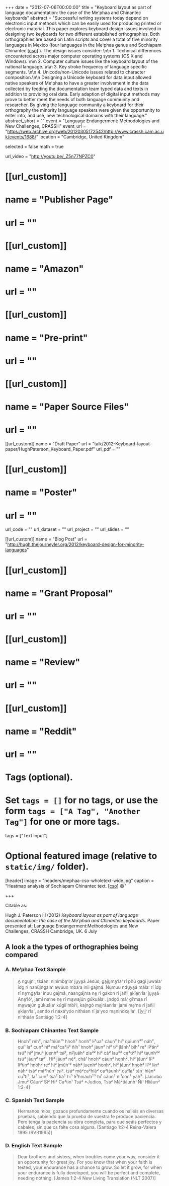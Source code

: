 +++
date = "2012-07-06T00:00:00"
title = "Keyboard layout as part of language documentation: the case of the Me'phaa and Chinantec keyboards"
abstract = "Successful writing systems today depend on electronic input methods which can be easily used for producing printed or electronic material. This paper explores keyboard design issues involved in designing two keyboards for two different established orthographies. Both orthographies are based on Latin scripts and cover a total of five minority languages in Mexico (four languages in the Meꞌphaa genus and Sochiapam Chinantec [[cso](https://iso639-3.sil.org/code/cso)] ). The design issues consider: \n\n 1. Technical differences encountered across major computer operating systems (OS X and Windows). \n\n 2. Computer culture issues like the keyboard layout of the national language. \n\n 3. Key stroke frequency of language specific segments. \n\n 4. Unicode/non-Unicode issues related to character composition.\n\n  Designing a Unicode keyboard for data input allowed native speakers of Meꞌphaa to have a greater involvement in the data collected by feeding the documentation team typed data and texts in addition to providing oral data. Early adaption of digital input methods may prove to better meet the needs of both language community and researcher. By giving the language community a keyboard for their orthography the minority language speakers were given the opportunity to enter into, and use, new technological domains with their language."
abstract_short = ""
event = "Language Endangerment: Methodologies and New Challenges, CRASSH"
event_url = "https://web.archive.org/web/20120305172542/http://www.crassh.cam.ac.uk/events/1688/"
location = "Cambridge, United Kingdom"

selected = false
math = true

url_video = "http://youtu.be/_Z5n77NPZC0"
# [[url_custom]]
# name = "Publisher Page"
# url = ""
# [[url_custom]]
# name = "Amazon"
# url = ""
# [[url_custom]]
# name = "Pre-print"
# url = ""
# [[url_custom]]
# name = "Paper Source Files"
# url = ""
[[url_custom]]
name = "Draft Paper"
url = "talk/2012-Keyboard-layout-paper/HughPaterson_Keyboard_Paper.pdf"
url_pdf = ""
# [[url_custom]]
# name = "Poster"
# url = ""

url_code = ""
url_dataset = ""
url_project = ""
url_slides = ""


[[url_custom]]
name = "Blog Post"
url = "http://hugh.thejourneyler.org/2012/keyboard-design-for-minority-languages"

# [[url_custom]]
# name = "Grant Proposal"
# url = ""

# [[url_custom]]
# name = "Review"
# url = ""
# [[url_custom]]
# name = "Reddit"
# url = ""

# Tags (optional).
#   Set `tags = []` for no tags, or use the form `tags = ["A Tag", "Another Tag"]` for one or more tags.
tags = ["Text Input"]

# Optional featured image (relative to `static/img/` folder).
[header]
image = "headers/mephaa-cso-wholetext-wide.jpg"
caption = "Heatmap analysis of Sochiapam Chinantec text. [[cso](https://iso639-3.sil.org/code/cso)] :smile:"

+++

Citable as:

 Hugh J. Paterson III (2012) *Keyboard layout as part of language documentation: the case of the Me'phaa and Chinantec keyboards*. Paper presented at: Language Endangerment:Methodologies and New Challenges, CRASSH Cambridge, UK. 6 July

<!-- ## Abstract

Successful writing systems today depend on electronic input methods which can be easily used for producing printed or electronic material. This paper explores keyboard design issues involved in designing two keyboards for two different established orthographies. Both orthographies are based on Latin scripts and cover a total of five minority languages in Mexico (four languages in the Meꞌphaa genus and Sochiapam Chinantec [cso] ). The design issues consider:

1. Technical differences encountered across major computer operating
systems (OS X and Windows)

2. Computer culture issues like the keyboard layout of the national language

3. Key stroke frequency of language specific segments

4. Unicode/non-Unicode issues related to character composition

Designing a Unicode keyboard for data input allowed native speakers of Meꞌphaa
to have a greater involvement in the data collected by feeding the documentation team typed data and texts in addition to providing oral data. Early adaption of digital input methods may prove to better meet the needs of both language community and researcher. By giving the language community a keyboard for their orthography the minority language speakers were given the opportunity to enter into, and use, new technological domains with their language. -->

## A look a the types of orthographies being compared

### A. Meꞌphaa Text Sample

  >  A̱ ngui̱nꞌ, tsáanꞌ ninimba̱ꞌlaꞌ ju̱ya̱á Jesús, ga̱ju̱ma̱ꞌlaꞌ rí phú gagi juwalaꞌ ído̱ rí nanújngalaꞌ awúun mbaꞌa inii gajmá. Numuu ndu̱ya̱á málaꞌ rí ído̱ rí na̱ꞌnga̱ꞌlaꞌ inuu gajmá, nasngájma ne̱ rí gakon rí jañii a̱kia̱nꞌlaꞌ ju̱ya̱á Ana̱ꞌlóꞌ, jamí naꞌne ne̱ rí ma̱wajún gúkuálaꞌ. I̱ndo̱ó máꞌ gíꞌmaa rí ma̱wajún gúkuálaꞌ xúgíí mbiꞌi, kajngó ma̱jráanꞌlaꞌ jamí ma̱ꞌne rí jañii a̱kia̱nꞌlaꞌ, asndo rí náxáꞌyóo nitháan rí jaꞌyoo ma̱nindxa̱ꞌlaꞌ. [I̱yi̱i̱ꞌ rí niꞌtháán Santiágo̱ 1:2-4]

### B. Sochiapam Chinantec Text Sample

  >  Hnoh² reh², ma³hiún¹³ hnoh² honh² lɨ³ua³ cáun² hi³ quiunh³² náh², quí¹ la³ cun³ hi³ má²ca³lɨ³ ñíh¹ hnoh² jáun² hi³ tɨ³ jlánh¹ bíh¹ re² lı̵́²tɨn² tsú² hi³ jmu³ juenh² tsı̵́³, nı̵́¹juáh³ zia³² hi³ cá² lau²³ ca³tɨ²¹ hi³ taunh³² tsú² jáun² ta²¹. Hi³ jáun² né³, chá¹ hnoh² cáun² honh², hi³ jáun² lı̵́¹³ lɨ³tɨn² hnoh² re² hi³ jmúh¹³ náh² juenh² honh², hi³ jáun² hnoh² lı̵́¹³ lı̵́n³ náh² tsá² má²hún¹ tsı̵́³, tsá² má²ca³hiá² ca³táunh³ ca³la³ tán¹ hián² cu³tí³, la³ cun³ tsá² tiá² hi³ lɨ³hniauh²³ hí¹ cáun² ñí¹con² yáh³. [Jacobo Jmu² Cáun² Sí² Hi³ Ca³tɨn¹ Tsá² \*Judíos, Tsá² Má²tiáunh¹ Ñí¹ Hliáun³ 1:2-4]

### C. Spanish Text Sample

>    Hermanos míos, gozaos profundamente cuando os halléis en diversas pruebas, sabiendo que la prueba de vuestra fe produce paciencia. Pero tenga la paciencia su obra completa, para que seáis perfectos y cabales, sin que os falte cosa alguna. [Santiago 1:2-4 Reina-Valera 1995 (RVR1995)]

### D. English Text Sample

>    Dear brothers and sisters, when troubles come your way, consider it an opportunity for great joy. For you know that when your faith is tested, your endurance has a chance to grow. So let it grow, for when your endurance is fully developed, you will be perfect and complete, needing nothing. [James 1:2-4 New Living Translation (NLT 2007)]

